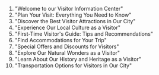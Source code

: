 

1. "Welcome to our Visitor Information Center"
2. "Plan Your Visit: Everything You Need to Know"
3. "Discover the Best Visitor Attractions in Our City"
4. "Experience Our Local Culture as a Visitor"
5. "First-Time Visitor's Guide: Tips and Recommendations"
6. "Find Accommodations for Your Trip"
7. "Special Offers and Discounts for Visitors"
8. "Explore Our Natural Wonders as a Visitor"
9. "Learn About Our History and Heritage as a Visitor"
10. "Transportation Options for Visitors in Our City"